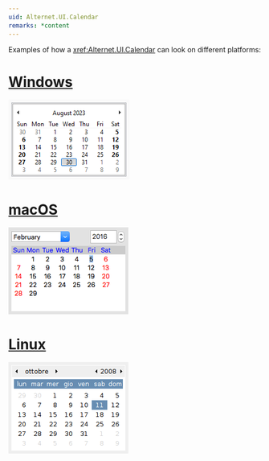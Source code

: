 ```yaml
---
uid: Alternet.UI.Calendar
remarks: *content
---
```


Examples of how a <xref:Alternet.UI.Calendar> can look on different platforms:

# [Windows](#tab/screenshot-windows)
![Calendar on Windows](images/calendar-msw.png)
# [macOS](#tab/screenshot-macos)
![Calendar on macOS](images/calendar-mac.png)
# [Linux](#tab/screenshot-linux)
![Calendar on Linux](images/calendar-gtk.png)
